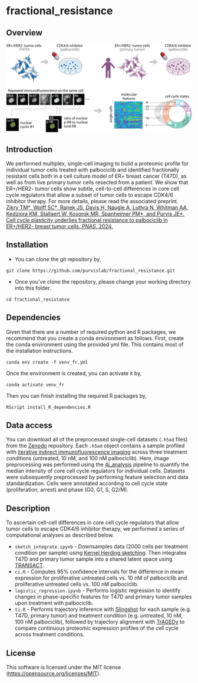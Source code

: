 # fractional_resistance

## Overview
<p>
  <img src="/doc/overview.png"/>
</p>

## Introduction
We performed multiplex, single-cell imaging to build a proteomic profile for individual tumor cells treated with palbociclib and identified fractionally resistant cells both in a cell culture model of ER+ breast cancer (T47D), as well as from live primary tumor cells resected from a patient. We show that ER+/HER2- tumor cells show subtle, cell-to-cell differences in core cell cycle regulators that allow a subset of tumor cells to escape CDK4/6 inhibitor therapy. For more details, please read the associated preprint. [Zikry TM†, Wolff SC†, Ranek JS, Davis H, Naugle A, Luthra N, Whitman AA, Kedziora KM, Stallaert W, Kosorok MR, Spanheimer PM*, and Purvis JE*. Cell cycle plasticity underlies fractional resistance to palbociclib in ER+/HER2- breast tumor cells. _PNAS_. 2024.](https://pubmed.ncbi.nlm.nih.gov/38324568/)

## Installation
* You can clone the git repository by, 
```
git clone https://github.com/purvislab/fractional_resistance.git
```
* Once you've clone the repository, please change your working directory into this folder.
```
cd fractional_resistance
```
## Dependencies

Given that there are a number of required python and R packages, we recommend that you create a conda environment as follows. First, create the conda environment using the provided yml file. This contains most of the installation instructions.
```
conda env create -f venv_fr.yml
```
Once the environment is created, you can activate it by,
```
conda activate venv_fr
```
Then you can finish installing the required R packages by,
```
RScript install_R_dependencies.R
```
## Data access
You can download all of the preprocessed single-cell datasets (`.h5ad` files) from the [Zenodo](https://doi.org/10.5281/zenodo.7930054) repository. Each `.h5ad` object contains a sample profiled with [iterative indirect immunofluorescence imaging](https://pubmed.ncbi.nlm.nih.gov/30072512/) across three treatment conditions (untreated, 10 nM, and 100 nM palbociclib). Here, image preprocessing was performed using the [4i_analysis](https://github.com/purvislab/4i_analysis) pipeline to quantify the median intensity of core cell cycle regulators for individual cells. Datasets were subsequently preprocessed by performing feature selection and data standardization. Cells were annotated according to cell cycle state (proliferation, arrest) and phase (G0, G1, S, G2/M).  

## Description
To ascertain cell-cell differences in core cell cycle regulators that allow tumor cells to escape CDK4/6 inhibitor therapy, we performed a series of computational analyses as described below.

* `sketch_integrate.ipynb` - Downsamples data (2000 cells per treatment condition per sample) using [Kernel Herding sketching](https://dl.acm.org/doi/abs/10.1145/3535508.3545539). Then integrates T47D and primary tumor sample into a shared latent space using [TRANSACT](https://www.pnas.org/doi/10.1073/pnas.2106682118).
* `ci.R` - Computes 95% confidence intervals for the difference in mean expression for proliferative untreated cells vs. 10 nM of palbociclib and proliferative untreated cells vs. 100 nM palbociclib.
* `logistic_regression.ipynb` - Performs logistic regression to identify changes in phase-specific features for T47D and primary tumor samples upon treatment with palbociclib. 
* `ti.R` - Performs trajectory inference with [Slingshot](https://bmcgenomics.biomedcentral.com/articles/10.1186/s12864-018-4772-0) for each sample (e.g. T47D, primary tumor) and treatment condition (e.g. untreated, 10 nM, 100 nM palbociclib), followed by trajectory alignment with [TrAGEDy](https://www.biorxiv.org/content/10.1101/2022.12.21.521424v1) to compare continuous proteomic expression profiles of the cell cycle across treatment conditions.

## License
This software is licensed under the MIT license (https://opensource.org/licenses/MIT).
